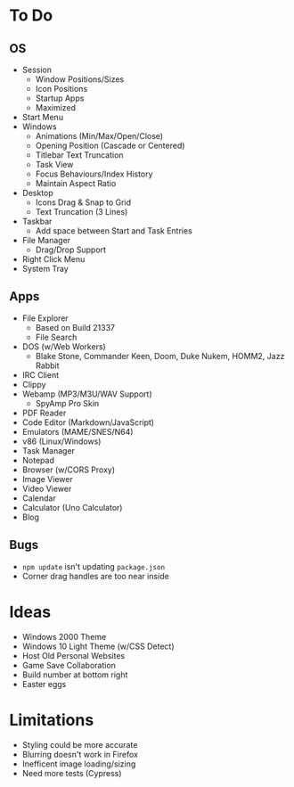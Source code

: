# To Do

## OS

- Session
  - Window Positions/Sizes
  - Icon Positions
  - Startup Apps
  - Maximized
- Start Menu
- Windows
  - Animations (Min/Max/Open/Close)
  - Opening Position (Cascade or Centered)
  - Titlebar Text Truncation
  - Task View
  - Focus Behaviours/Index History
  - Maintain Aspect Ratio
- Desktop
  - Icons Drag & Snap to Grid
  - Text Truncation (3 Lines)
- Taskbar
  - Add space between Start and Task Entries
- File Manager
  - Drag/Drop Support
- Right Click Menu
- System Tray

## Apps

- File Explorer
  - Based on Build 21337
  - File Search
- DOS (w/Web Workers)
  - Blake Stone, Commander Keen, Doom, Duke Nukem, HOMM2, Jazz Rabbit
- IRC Client
- Clippy
- Webamp (MP3/M3U/WAV Support)
  - SpyAmp Pro Skin
- PDF Reader
- Code Editor (Markdown/JavaScript)
- Emulators (MAME/SNES/N64)
- v86 (Linux/Windows)
- Task Manager
- Notepad
- Browser (w/CORS Proxy)
- Image Viewer
- Video Viewer
- Calendar
- Calculator (Uno Calculator)
- Blog

## Bugs

- `npm update` isn't updating `package.json`
- Corner drag handles are too near inside

# Ideas

- Windows 2000 Theme
- Windows 10 Light Theme (w/CSS Detect)
- Host Old Personal Websites
- Game Save Collaboration
- Build number at bottom right
- Easter eggs

# Limitations

- Styling could be more accurate
- Blurring doesn't work in Firefox
- Inefficent image loading/sizing
- Need more tests (Cypress)
